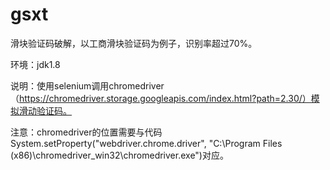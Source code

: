 # gsxt
滑块验证码破解，以工商滑块验证码为例子，识别率超过70%。

环境：jdk1.8

说明：使用selenium调用chromedriver（https://chromedriver.storage.googleapis.com/index.html?path=2.30/）模拟滑动验证码。

注意：chromedriver的位置需要与代码System.setProperty("webdriver.chrome.driver", "C:\\Program Files (x86)\\chromedriver_win32\\chromedriver.exe")对应。
